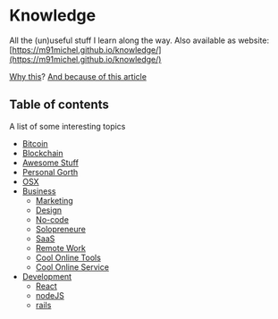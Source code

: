 # Knowledge

All the (un)useful stuff I learn along the way. Also available as website: [https://m91michel.github.io/knowledge/](https://m91michel.github.io/knowledge/)

[Why this](https://github.com/RichardLitt/meta-knowledge)? [And because of this article](https://dev.to/aurelio/how-i-remember-everything-i-learn-19mi)

## Table of contents
A list of some interesting topics
- [Bitcoin](bitcoin)
- [Blockchain](blockchain)
- [Awesome Stuff](awesome)
- [Personal Gorth](personal-growth)
- [OSX](osx)
- [Business](business/README.md)
  - [Marketing](business/marketing.md)
  - [Design](business/design.md)
  - [No-code](nocode)
  - [Solopreneure](business/solopreneure.md)
  - [SaaS](business/saas.md)
  - [Remote Work](business/remote-work.md)
  - [Cool Online Tools](tools/README.md)
  - [Cool Online Service](tools/services.md)
- [Development](development)
  - [React](development/api.md)
  - [nodeJS](development/nodeJS.md)
  - [rails](development/rails.md)

